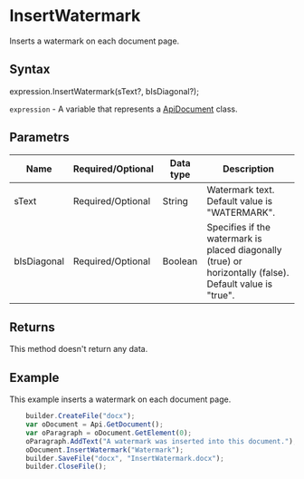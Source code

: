 # InsertWatermark

Inserts a watermark on each document page.

## Syntax

expression.InsertWatermark(sText?, bIsDiagonal?);

`expression` - A variable that represents a [ApiDocument](../ApiDocument.md) class.

## Parametrs

| **Name** | **Required/Optional** | **Data type** | **Description** |
| ------------- | ------------- | ------------- | ------------- |
| sText | Required/Optional | String | Watermark text. Default value is "WATERMARK". |
| bIsDiagonal | Required/Optional | Boolean | Specifies if the watermark is placed diagonally (true) or horizontally (false). Default value is "true". |

## Returns

This method doesn't return any data.

## Example

This example inserts a watermark on each document page.

```javascript
	builder.CreateFile("docx");
	var oDocument = Api.GetDocument();
	var oParagraph = oDocument.GetElement(0);
	oParagraph.AddText("A watermark was inserted into this document.");
	oDocument.InsertWatermark("Watermark");
	builder.SaveFile("docx", "InsertWatermark.docx");
	builder.CloseFile();
```